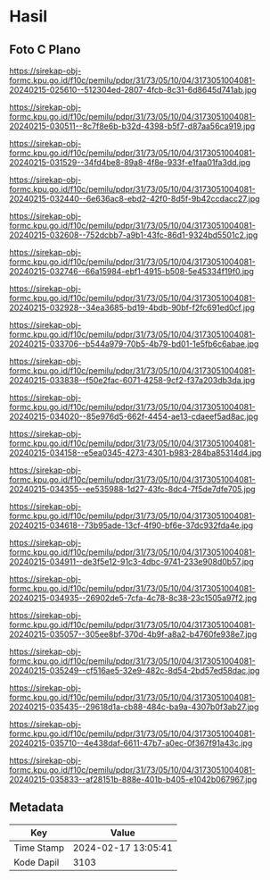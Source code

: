 # Hasil

## Foto C Plano

https://sirekap-obj-formc.kpu.go.id/f10c/pemilu/pdpr/31/73/05/10/04/3173051004081-20240215-025610--512304ed-2807-4fcb-8c31-6d8645d741ab.jpg

https://sirekap-obj-formc.kpu.go.id/f10c/pemilu/pdpr/31/73/05/10/04/3173051004081-20240215-030511--8c7f8e6b-b32d-4398-b5f7-d87aa56ca919.jpg

https://sirekap-obj-formc.kpu.go.id/f10c/pemilu/pdpr/31/73/05/10/04/3173051004081-20240215-031529--34fd4be8-89a8-4f8e-933f-e1faa01fa3dd.jpg

https://sirekap-obj-formc.kpu.go.id/f10c/pemilu/pdpr/31/73/05/10/04/3173051004081-20240215-032440--6e636ac8-ebd2-42f0-8d5f-9b42ccdacc27.jpg

https://sirekap-obj-formc.kpu.go.id/f10c/pemilu/pdpr/31/73/05/10/04/3173051004081-20240215-032608--752dcbb7-a9b1-43fc-86d1-9324bd5501c2.jpg

https://sirekap-obj-formc.kpu.go.id/f10c/pemilu/pdpr/31/73/05/10/04/3173051004081-20240215-032746--66a15984-ebf1-4915-b508-5e45334f19f0.jpg

https://sirekap-obj-formc.kpu.go.id/f10c/pemilu/pdpr/31/73/05/10/04/3173051004081-20240215-032928--34ea3685-bd19-4bdb-90bf-f2fc691ed0cf.jpg

https://sirekap-obj-formc.kpu.go.id/f10c/pemilu/pdpr/31/73/05/10/04/3173051004081-20240215-033706--b544a979-70b5-4b79-bd01-1e5fb6c6abae.jpg

https://sirekap-obj-formc.kpu.go.id/f10c/pemilu/pdpr/31/73/05/10/04/3173051004081-20240215-033838--f50e2fac-6071-4258-9cf2-f37a203db3da.jpg

https://sirekap-obj-formc.kpu.go.id/f10c/pemilu/pdpr/31/73/05/10/04/3173051004081-20240215-034020--85e976d5-662f-4454-ae13-cdaeef5ad8ac.jpg

https://sirekap-obj-formc.kpu.go.id/f10c/pemilu/pdpr/31/73/05/10/04/3173051004081-20240215-034158--e5ea0345-4273-4301-b983-284ba85314d4.jpg

https://sirekap-obj-formc.kpu.go.id/f10c/pemilu/pdpr/31/73/05/10/04/3173051004081-20240215-034355--ee535988-1d27-43fc-8dc4-7f5de7dfe705.jpg

https://sirekap-obj-formc.kpu.go.id/f10c/pemilu/pdpr/31/73/05/10/04/3173051004081-20240215-034618--73b95ade-13cf-4f90-bf6e-37dc932fda4e.jpg

https://sirekap-obj-formc.kpu.go.id/f10c/pemilu/pdpr/31/73/05/10/04/3173051004081-20240215-034911--de3f5e12-91c3-4dbc-9741-233e908d0b57.jpg

https://sirekap-obj-formc.kpu.go.id/f10c/pemilu/pdpr/31/73/05/10/04/3173051004081-20240215-034935--26902de5-7cfa-4c78-8c38-23c1505a97f2.jpg

https://sirekap-obj-formc.kpu.go.id/f10c/pemilu/pdpr/31/73/05/10/04/3173051004081-20240215-035057--305ee8bf-370d-4b9f-a8a2-b4760fe938e7.jpg

https://sirekap-obj-formc.kpu.go.id/f10c/pemilu/pdpr/31/73/05/10/04/3173051004081-20240215-035249--cf516ae5-32e9-482c-8d54-2bd57ed58dac.jpg

https://sirekap-obj-formc.kpu.go.id/f10c/pemilu/pdpr/31/73/05/10/04/3173051004081-20240215-035435--29618d1a-cb88-484c-ba9a-4307b0f3ab27.jpg

https://sirekap-obj-formc.kpu.go.id/f10c/pemilu/pdpr/31/73/05/10/04/3173051004081-20240215-035710--4e438daf-6611-47b7-a0ec-0f367f91a43c.jpg

https://sirekap-obj-formc.kpu.go.id/f10c/pemilu/pdpr/31/73/05/10/04/3173051004081-20240215-035833--af28151b-888e-401b-b405-e1042b067967.jpg


## Metadata

| Key        | Value               |
| ---------- | ------------------- |
| Time Stamp | 2024-02-17 13:05:41 |
| Kode Dapil | 3103                |



